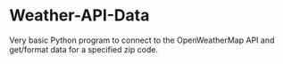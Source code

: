 # Weather-API-Data
Very basic Python program to connect to the OpenWeatherMap API and get/format data for a specified zip code. 
